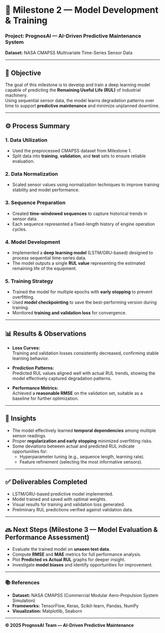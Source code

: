 # 🧩 Milestone 2 — Model Development & Training  
### Project: **PrognosAI — AI-Driven Predictive Maintenance System**  
**Dataset:** NASA CMAPSS Multivariate Time-Series Sensor Data  

---

## 🎯 Objective  
The goal of this milestone is to develop and train a deep learning model capable of predicting the **Remaining Useful Life (RUL)** of industrial machinery.  
Using sequential sensor data, the model learns degradation patterns over time to support **predictive maintenance** and minimize unplanned downtime.

---

## ⚙️ Process Summary

### 1. Data Utilization  
- Used the preprocessed CMAPSS dataset from Milestone 1.  
- Split data into **training**, **validation**, and **test** sets to ensure reliable evaluation.

### 2. Data Normalization  
- Scaled sensor values using normalization techniques to improve training stability and model performance.

### 3. Sequence Preparation  
- Created **time-windowed sequences** to capture historical trends in sensor data.  
- Each sequence represented a fixed-length history of engine operation cycles.

### 4. Model Development  
- Implemented a **deep learning model** (LSTM/GRU-based) designed to process sequential time-series data.  
- The model outputs a single **RUL value** representing the estimated remaining life of the equipment.

### 5. Training Strategy  
- Trained the model for multiple epochs with **early stopping** to prevent overfitting.  
- Used **model checkpointing** to save the best-performing version during training.  
- Monitored **training and validation loss** for convergence.

---

## 📊 Results & Observations  

- **Loss Curves:**  
  Training and validation losses consistently decreased, confirming stable learning behavior.

- **Prediction Patterns:**  
  Predicted RUL values aligned well with actual RUL trends, showing the model effectively captured degradation patterns.

- **Performance Metrics:**  
  Achieved a **reasonable RMSE** on the validation set, suitable as a baseline for further optimization.

---

## 🧠 Insights  

- The model effectively learned **temporal dependencies** among multiple sensor readings.  
- Proper **regularization and early stopping** minimized overfitting risks.  
- Some deviations between actual and predicted RUL indicate opportunities for:  
  - Hyperparameter tuning (e.g., sequence length, learning rate).  
  - Feature refinement (selecting the most informative sensors).  

---

## ✅ Deliverables Completed  

- LSTM/GRU-based predictive model implemented.  
- Model trained and saved with optimal weights.  
- Visual results for training and validation loss generated.  
- Preliminary RUL predictions verified against validation data.

---

## 🔜 Next Steps (Milestone 3 — Model Evaluation & Performance Assessment)  

- Evaluate the trained model on **unseen test data**.  
- Compute **RMSE** and **MAE** metrics for full performance analysis.  
- Plot **Predicted vs Actual RUL** graphs for deeper insight.  
- Investigate **model biases** and identify opportunities for improvement.

---

### 📚 References  
- **Dataset:** NASA CMAPSS (Commercial Modular Aero-Propulsion System Simulation)  
- **Frameworks:** TensorFlow, Keras, Scikit-learn, Pandas, NumPy  
- **Visualization:** Matplotlib, Seaborn  

---

**© 2025 PrognosAI Team — AI-Driven Predictive Maintenance**



